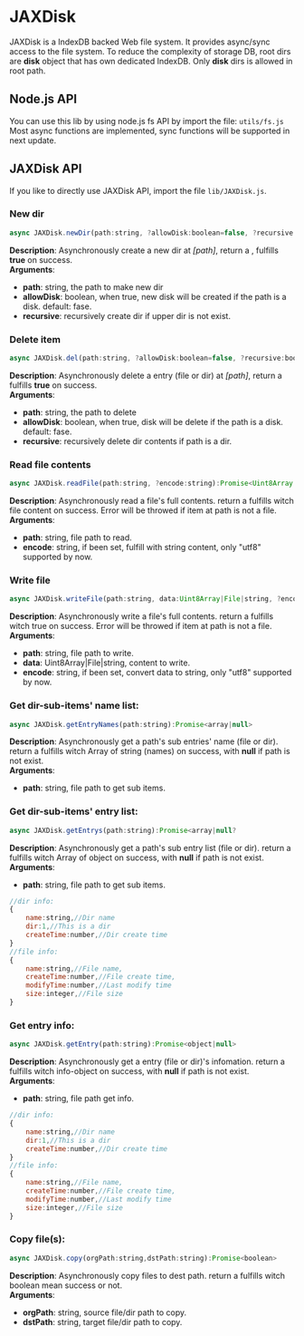 # JAXDisk
JAXDisk is a IndexDB backed Web file system. It provides async/sync access to the file system. To reduce the complexity of storage DB, root dirs are **disk** object that has own dedicated IndexDB. Only **disk** dirs is allowed in root path.
## Node.js API
You can use this lib by using node.js fs API by import the file: `utils/fs.js`  
Most async functions are implemented, sync functions will be supported in next update.
 
## JAXDisk API
If you like to directly use JAXDisk API, import the file `lib/JAXDisk.js`.
### New dir
```javascript
async JAXDisk.newDir(path:string, ?allowDisk:boolean=false, ?recursive:boolean=true ):Promise<boolean>
```
**Description**: Asynchronously create a new dir at *[path]*, return a <Promise>, fulfills **true** on success.  
**Arguments**:
- **path**: string, the path to make new dir
- **allowDisk**: boolean, when true, new disk will be created if the path is a disk. default: fase.
- **recursive**: recursively create dir if upper dir is not exist.

### Delete item
```javascript
async JAXDisk.del(path:string, ?allowDisk:boolean=false, ?recursive:boolean=true):Promize<boolean>
```
**Description**: Asynchronously delete a entry (file or dir) at *[path]*, return a <Promise> fulfills **true** on success.  
**Arguments**:
- **path**: string, the path to delete
- **allowDisk**: boolean, when true, disk will be delete if the path is a disk. default: fase.
- **recursive**: recursively delete dir contents if path is a dir.

### Read file contents
```javascript
async JAXDisk.readFile(path:string, ?encode:string):Promise<Uint8Array|string>
```
**Description**: Asynchronously read a file's full contents. return a <Promise> fulfills witch file content on success. Error will be throwed if item at path is not a file.  
**Arguments**:
- **path**: string, file path to read.
- **encode**: string, if been set, fulfill with string content, only "utf8" supported by now.

### Write file
```javascript
async JAXDisk.writeFile(path:string, data:Uint8Array|File|string, ?encode:string):Promise<boolean>
``` 
**Description**: Asynchronously write a file's full contents. return a <Promise> fulfills witch true on success. Error will be throwed if item at path is not a file.  
**Arguments**:
- **path**: string, file path to write.
- **data**: Uint8Array|File|string, content to write.
- **encode**: string, if been set, convert data to string, only "utf8" supported by now.

### Get dir-sub-items' name list:
```javascript
async JAXDisk.getEntryNames(path:string):Promise<array|null>
```
**Description**: Asynchronously get a path's sub entries' name (file or dir). return a <Promise> fulfills witch Array of string (names) on success, with **null** if path is not exist.  
**Arguments**:
- **path**: string, file path to get sub items.  

### Get dir-sub-items' entry list:
```javascript
async JAXDisk.getEntrys(path:string):Promise<array|null?
```
**Description**: Asynchronously get a path's sub entry list (file or dir). return a <Promise> fulfills witch Array of object on success, with **null** if path is not exist.  
**Arguments**:
- **path**: string, file path to get sub items.  
```javascript
//dir info:
{
	name:string,//Dir name
	dir:1,//This is a dir
	createTime:number,//Dir create time
}
//file info:
{
	name:string,//File name,
	createTime:number,//File create time,
	modifyTime:number,//Last modify time
	size:integer,//File size
}
```


### Get entry info:
```javascript
async JAXDisk.getEntry(path:string):Promise<object|null>
```
**Description**: Asynchronously get a entry (file or dir)'s infomation. return a <Promise> fulfills witch info-object on success, with **null** if path is not exist.  
**Arguments**:
- **path**: string, file path get info.  
```javascript
//dir info:
{
	name:string,//Dir name
	dir:1,//This is a dir
	createTime:number,//Dir create time
}
//file info:
{
	name:string,//File name,
	createTime:number,//File create time,
	modifyTime:number,//Last modify time
	size:integer,//File size
}
```

### Copy file(s):
```javascript
async JAXDisk.copy(orgPath:string,dstPath:string):Promise<boolean>
```
**Description**: Asynchronously copy files to dest path. return a <Promise> fulfills witch boolean mean success or not.  
**Arguments**:
- **orgPath**: string, source file/dir path to copy.
- **dstPath**: string, target file/dir path to copy.  

